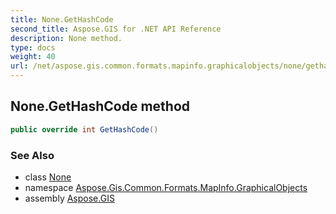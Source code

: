 ```yaml
---
title: None.GetHashCode
second_title: Aspose.GIS for .NET API Reference
description: None method. 
type: docs
weight: 40
url: /net/aspose.gis.common.formats.mapinfo.graphicalobjects/none/gethashcode/
---
```

## None.GetHashCode method

```csharp
public override int GetHashCode()
```

### See Also

* class [None](../)
* namespace [Aspose.Gis.Common.Formats.MapInfo.GraphicalObjects](../../none/)
* assembly [Aspose.GIS](../../../)


